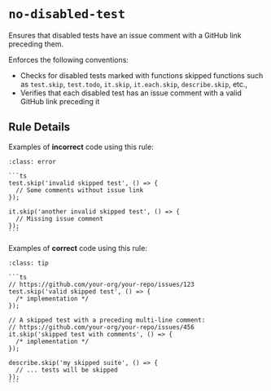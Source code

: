 # `no-disabled-test`

Ensures that disabled tests have an issue comment with a GitHub link preceding
them.

Enforces the following conventions:

- Checks for disabled tests marked with functions skipped functions such as
  `test.skip`, `test.todo`, `it.skip`, `it.each.skip`, `describe.skip`, etc.,
- Verifies that each disabled test has an issue comment with a valid GitHub link
  preceding it

## Rule Details

Examples of **incorrect** code using this rule:

````{admonition} Incorrect
:class: error

```ts
test.skip('invalid skipped test', () => {
  // Some comments without issue link
});

it.skip('another invalid skipped test', () => {
  // Missing issue comment
});
```
````

Examples of **correct** code using this rule:

````{admonition} Correct
:class: tip

```ts
// https://github.com/your-org/your-repo/issues/123
test.skip('valid skipped test', () => {
  /* implementation */
});

// A skipped test with a preceding multi-line comment:
// https://github.com/your-org/your-repo/issues/456
it.skip('skipped test with comments', () => {
  /* implementation */
});

describe.skip('my skipped suite', () => {
  // ... tests will be skipped
});
```
````
